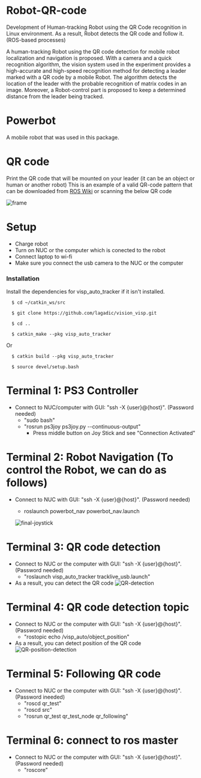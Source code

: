 # Robot-QR-code
Development of Human-tracking Robot using the QR Code recognition in Linux environment. As a result, Robot detects the QR code and follow it. (ROS-based processes)

A human-tracking Robot using the QR code detection for mobile robot localization and navigation is proposed. With a camera and a quick recognition algorithm, the vision system used in the experiment provides a high-accurate and high-speed recognition method for detecting a leader marked with a QR code by a mobile Robot.
The algorithm detects the location of the leader with the probable recognition of matrix codes in an image. Moreover, a Robot-control part is proposed to keep a determined distance from the leader being tracked.

# Powerbot
A mobile robot that was used in this package. 

# QR code
Print the QR code that will be mounted on your leader (it can be an object or human or another robot)
This is an example of a valid QR-code pattern that can be downloaded from [ROS Wiki](http://wiki.ros.org/visp_auto_tracker) or scanning the below QR code

![frame](https://user-images.githubusercontent.com/52676399/96356460-a3dfd100-10a3-11eb-8b1e-1b993a205f68.png)

# Setup

  - Charge robot
  - Turn on NUC or the computer which is conected to the robot
  - Connect laptop to wi-fi
  - Make sure you connect the usb camera to the NUC or the computer
  
  ### Installation

  Install the dependencies for visp_auto_tracker if it isn't installed.
```
  $ cd ~/catkin_ws/src

  $ git clone https://github.com/lagadic/vision_visp.git

  $ cd ..

  $ catkin_make --pkg visp_auto_tracker 
```
  Or
```
  $ catkin build --pkg visp_auto_tracker

  $ source devel/setup.bash
```
# Terminal 1: PS3 Controller

- Connect to NUC/computer with GUI: "ssh -X {user}@{host}". (Password needed)
  - "sudo bash"
  - "rosrun ps3joy ps3joy.py --continuous-output"
     - Press middle button on Joy Stick and see "Connection Activated" 
 

# Terminal 2: Robot Navigation (To control the Robot, we can do as follows)
- Connect to NUC with GUI: "ssh -X {user}@{host}". (Password needed)
   - roslaunch powerbot_nav powerbot_nav.launch
   
   ![final-joystick](https://user-images.githubusercontent.com/52676399/96355606-45f9bc00-1098-11eb-92c0-623207f442c6.gif)
   
# Terminal 3: QR code detection

- Connect to NUC or the computer with GUI: "ssh -X {user}@{host}". (Password needed)
   - "roslaunch visp_auto_tracker tracklive_usb.launch"
- As a result, you can detect the QR code
   ![QR-detection](https://user-images.githubusercontent.com/52676399/96354978-96b9e680-1091-11eb-954f-f3aae5fa1bb1.png)

# Terminal 4: QR code detection topic
- Connect to NUC or the computer with GUI: "ssh -X {user}@{host}". (Password needed)
  - "rostopic echo /visp_auto/object_position" 
- As a result, you can detect position of the QR code
   ![QR-position-detection](https://user-images.githubusercontent.com/52676399/96355009-0d56e400-1092-11eb-84ea-ad05e349b885.png)
   
# Terminal 5: Following QR code
- Connect to NUC or the computer with GUI: "ssh -X {user}@{host}". (Password ineeded)
  - "roscd qr_test" 
  - "roscd src" 
  - "rosrun qr_test qr_test_node qr_following"

# Terminal 6: connect to ros master
- Connect to NUC or the computer with GUI: "ssh -X {user}@{host}". (Password needed)
  - "roscore"














